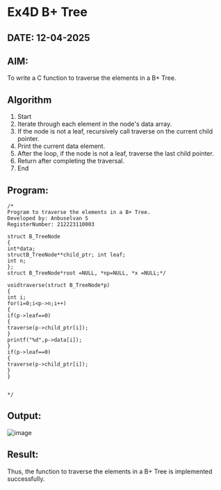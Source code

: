 # Ex4D B+ Tree
## DATE: 12-04-2025 
## AIM:
To write a C function to traverse the elements in a B+ Tree.

## Algorithm
1.	Start
2.	Iterate through each element in the node's data array.
3.	If the node is not a leaf, recursively call traverse on the current child pointer.
4.	Print the current data element.
5.	After the loop, if the node is not a leaf, traverse the last child pointer.
6.	Return after completing the traversal.
7.	End

## Program:
```
/*
Program to traverse the elements in a B+ Tree.
Developed by: Anbuselvan S
RegisterNumber: 212223110003

struct B_TreeNode
{
int*data;
structB_TreeNode**child_ptr; int leaf;
int n;
};
struct B_TreeNode*root =NULL, *np=NULL, *x =NULL;*/

voidtraverse(struct B_TreeNode*p)
{
int i;
for(i=0;i<p->n;i++)
{
if(p->leaf==0)
{
traverse(p->child_ptr[i]);
}
printf("%d",p->data[i]);
}
if(p->leaf==0)
{
traverse(p->child_ptr[i]);
}
}


*/
```

## Output:

![image](https://github.com/user-attachments/assets/6f9f3564-9d09-435c-bc34-716655cde21e)



## Result:
Thus, the function to traverse the elements in a B+ Tree is implemented successfully.
